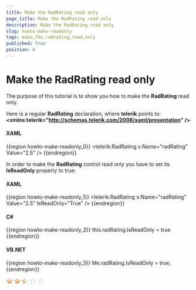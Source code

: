 ```yaml
---
title: Make the RadRating read only
page_title: Make the RadRating read only
description: Make the RadRating read only
slug: howto-make-readonly
tags: make,the,radrating,read,only
published: True
position: 0
---
```


# Make the RadRating read only

The purpose of this tutorial is to show you how to make the __RadRating__ read only.

Here is a regular __RadRating__ declaration, where __telerik__ points to: __<xmlns:telerik="http://schemas.telerik.com/2008/xaml/presentation" />__

#### __XAML__
{{region howto-make-readonly_0}}
	<telerik:RadRating x:Name="radRating" Value="2.5" />
{{endregion}}

In order to make the __RadRating__ control read only you have to set its __IsReadOnly__ property to true:

#### __XAML__
{{region howto-make-readonly_1}}
	<telerik:RadRating x:Name="radRating" Value="2.5" IsReadOnly="True" />
{{endregion}}

#### __C#__
{{region howto-make-readonly_2}}
	this.radRating.IsReadOnly = true
{{endregion}}

#### __VB.NET__
{{region howto-make-readonly_3}}
	Me.radRating.IsReadOnly = true;
{{endregion}}

![](images/rating_howto_readonly.png)